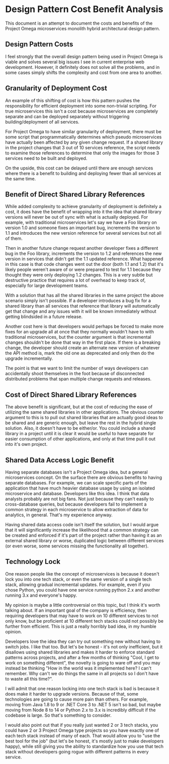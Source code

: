 # Design Pattern Cost Benefit Analysis

This document is an attempt to document the costs and benefits of the Project Omega microservices monolith hybrid architectural design pattern.

## Design Pattern Costs

I feel strongly that the overall design pattern being used in Project Omega is viable and solves several big issues I see in current enterprise web development. However, it definitely does not solve all the problems, and in some cases simply shifts the complexity and cost from one area to another.

## Granularity of Deployment Cost

An example of this shifting of cost is how this pattern pushes the responsibility for efficient deployment into some non-trivial scripting. For true microservices this isn't a cost because microservices are completely separate and can be deployed separately without triggering building/deployment of all services.

For Project Omega to have similar granularity of deployment, there must be some script that programmatically determines which pseudo microservices have actually been affected by any given change request. If a shared library in the project changes that 3 out of 10 services reference, the script needs to examine those references to determine that only the images for those 3 services need to be built and deployed.

On the upside, this cost can be delayed until there are enough services where there is a benefit to building and deploying fewer than all services at the same time.

## Benefit of Direct Shared Library References

While added complexity to achieve granularity of deployment is definitely a cost, it does have the benefit of wrapping into it the idea that shared library versions will never be out of sync with what is actually deployed. For example, with traditional microservices let's say we have a Foo library on version 1.0 and someone fixes an important bug, increments the version to 1.1 and introduces the new version reference for several services but not all of them.

Then in another future change request another developer fixes a different bug in the Foo library, increments the version to 1.2 and references the new version in services that didn't get the 1.1 updated reference. What happened in this case is that code changes went out the door (both 1.1 and 1.2) that it's likely people weren't aware of or were prepared to test for 1.1 because they thought they were only deploying 1.2 changes. This is a very subtle but destructive practice that requires a lot of overhead to keep track of, especially for large development teams.

With a solution that has all the shared libraries in the same project the above scenario simply isn't possible. If a developer introduces a bug fix for a shared library than all services that reference that library will automatically get that change and any issues with it will be known immediately without getting blindsided in a future release.

Another cost here is that developers would perhaps be forced to make more fixes for an upgrade all at once that they normally wouldn't have to with traditional microservices, but the counter argument is that incremental changes shouldn't be done that way in the first place. If there is a breaking change, the developer should create an alternate new version of whatever the API method is, mark the old one as deprecated and only then do the upgrade incrementally.

The point is that we want to limit the number of ways developers can accidentally shoot themselves in the foot because of disconnected distributed problems that span multiple change requests and releases.

## Cost of Direct Shared Library References

The above benefit is significant, but at the cost of reducing the ease of utilizing the same shared libraries in other applications. The obvious counter argument to this is to pull out shared libraries that are actually good ideas to be shared and are generic enough, but leave the rest in the hybrid single solution. Also, it doesn't have to be either/or. You could include a shared library in a project until it is clear it would be useful to have separate for easier consumption of other applications, and only at that time pull it out into it's own project.

## Shared Data Access Logic Benefit

Having separate databases isn't a Project Omega idea, but a general microservices concept. On the surface there are obvious benefits to having separate databases. For example, we can scale specific parts of the application that have much heavier database usage by using an isolated microservice and database. Developers like this idea. I think that data analysts probably are not big fans. Not just because they can't easily to cross-database queries, but because developers fail to implement a common strategy in each microservice to allow extraction of data for analytics, in general. That's my experience anyway.

Having shared data access code isn't itself the solution, but I would argue that it will significantly increase the likelihood that a common strategy can be created and enforced if it's part of the project rather than having it as an external shared library or worse, duplicated logic between different services (or even worse, some services missing the functionality all together).

## Technology Lock

One reason people like the concept of microservices is because it doesn't lock you into one tech stack, or even the same version of a single tech stack, allowing gradual incremental updates. For example, even if you chose Python, you could have one service running python 2.x and another running 3.x and everyone's happy.

My opinion is maybe a little controversial on this topic, but I think it's worth talking about. If an important goal of the company is efficiency, then requiring developers that may have to work on 10 different services to not only know, but be proficient at 10 different tech stacks could not possibly be further from efficient. This is just a really horribly bad idea, in my humble opinion.

Developers love the idea they can try out something new without having to switch jobs. I like that too. But let's be honest - it's not only inefficient, but it disallows using shared libraries and makes it harder to enforce standard patterns across projects, and after a few months of thinking "Cool, I get to work on something different", the novelty is going to ware off and you may instead be thinking "How in the world was it implemented here? I can't remember. Why can't we do things the same in all projects so I don't have to waste all this time?".

I will admit that one reason locking into one tech stack is bad is because it does make it harder to upgrade versions. Because of that, some technologies are going to cause more pain than others. For example, moving from Java 1.8 to 9 or .NET Core 3 to .NET 5 isn't so bad, but maybe moving from Node 8 to 14 or Python 2.x to 3.x is incredibly difficult if the codebase is large. So that's something to consider.

I would also point out that if you really just wanted 2 or 3 tech stacks, you could have 2 or 3 Project Omega type projects so you have exactly one of each tech stack instead of many of each. That would allow you to "use the best tool for the job" (but let's be honest, it's mostly just to make developers happy), while still giving you the ability to standardize how you use that tech stack without developers going rogue with different patterns in every service.
